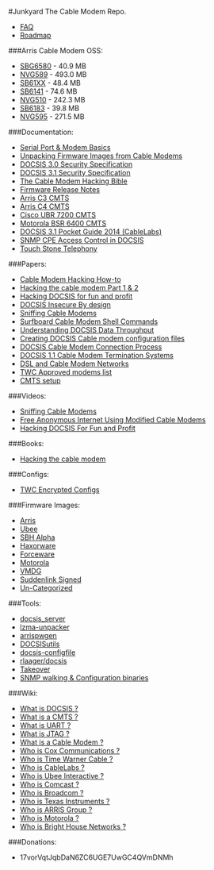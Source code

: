 #Junkyard
The Cable Modem Repo.

- [FAQ](https://github.com/GuerrillaWarfare/Junkyard/wiki/FAQ)
- [Roadmap](https://github.com/GuerrillaWarfare/Junkyard/wiki/Roadmap)

###Arris Cable Modem OSS:
- [SBG6580](http://sourceforge.net/projects/sbg6580.arris/files/latest/download?source=directory) - 40.9 MB
- [NVG589](http://sourceforge.net/projects/nvg589.arris/files/latest/download?source=directory) - 493.0 MB
- [SB61XX](http://sourceforge.net/projects/sb6120.arris/files/latest/download?source=directory) - 48.4 MB
- [SB6141](http://sourceforge.net/projects/sb6141.arris/files/latest/download?source=directory) - 74.6 MB
- [NVG510](http://sourceforge.net/projects/nvg510.arris/files/latest/download?source=directory) - 242.3 MB
- [SB6183](http://sourceforge.net/projects/sb6183.arris/files/latest/download?source=directory) - 39.8 MB
- [NVG595](http://sourceforge.net/projects/nvg595.arris/files/latest/download?source=directory) - 271.5 MB

###Documentation:
- [Serial Port & Modem Basics](http://tldp.org/HOWTO/Modem-HOWTO-4.html)
- [Unpacking Firmware Images from Cable Modems](http://w00tsec.blogspot.com/2013/11/unpacking-firmware-images-from-cable.html)
- [DOCSIS 3.0 Security Specification](http://www.cablelabs.com/wp-content/uploads/specdocs/CM-SP-SECv3.0-I15-130808.pdf)
- [DOCSIS 3.1 Security Specification](http://www.cablelabs.com/wp-content/uploads/specdocs/CM-SP-SECv3.1-I03-150611.pdf)
- [The Cable Modem Hacking Bible](http://netfreak.no-ip.info/netfreak/downloads/Dokumente/sonstiges/modem-hacking.pdf)
- [Firmware Release Notes](https://mega.co.nz/#F!fgV2kLyJ!YwXHI1ZyF59aXFmZ0aXZ4g)
- [Arris C3 CMTS](https://mega.co.nz/#F!i0NlSLya!IP4NQmBbCxOYdAiOCVJC9w)
- [Arris C4 CMTS](https://mega.co.nz/#F!vh0G0CDY!sfm07pEq2SZPczkgZ2NoBQ)
- [Cisco UBR 7200 CMTS](https://mega.co.nz/#F!64slEYYT!uk0cxmMGx64zThHTBsLpIA)
- [Motorola BSR 6400 CMTS](https://mega.co.nz/#F!ugtnwYQT!pwPiIAJ0a66f81uqNIqpoA)
- [DOCSIS 3.1 Pocket Guide 2014 (CableLabs)](https://mega.co.nz/#!zpdVXJqT!fNeIRSp5FrEbh1nHVZyayPc9n-sUIXTd-3BY4TKfQ6s)
- [SNMP CPE Access Control in DOCSIS](https://mega.co.nz/#F!u19DmJAK!TZeAPbS8aLB-QmYvciIeTQ)
- [Touch Stone Telephony](https://mega.co.nz/#F!Ht9XgBzA!ns0u00HDftNv_NuLw7Px0w)

###Papers:
- [Cable Modem Hacking How-to](http://www.kumanov.com/docs/Cable%20Modem%20Hacking%20How-to.pdf)
- [Hacking the cable modem Part 1 & 2](http://docslide.us/documents/hacking-the-cable-modem-97-03.html)
- [Hacking DOCSIS for fun and profit](https://www.defcon.org/images/defcon-18/dc-18-presentations/Blake-bitemytaco/DEFCON-18-Blake-bitemytaco-Hacking-DOCSIS.pdf)
- [DOCSIS Insecure By design](https://www.defcon.org/images/defcon-16/dc16-presentations/defcon-16-self.pdf)
- [Sniffing Cable Modems](https://www.defcon.org/images/defcon-16/dc16-presentations/defcon-16-martin.pdf)
- [Surfboard Cable Modem Shell Commands](http://docslide.us/documents/surfboard-cable-modem-shell-commands.html)
- [Understanding DOCSIS Data Throughput](https://mega.co.nz/#!WwNgkJha!xQOf7o8j1OCE8Jkv5A5HXcyYLZv57bKoshe5Kv9Kzxk)
- [Creating DOCSIS Cable modem configuration files](http://docslide.us/documents/create-config-for-cable-modem.html)
- [DOCSIS Cable Modem Connection Process](http://www.cascaderange.org/presentations/DOCSIS_Cable_Modem_Connection_Process.pdf)
- [DOCSIS 1.1 Cable Modem Termination  Systems](http://www.cascaderange.org/presentations/DOCSIS_1_1_QoS.pdf)
- [DSL and Cable Modem Networks](http://docslide.us/documents/dsl-and-cable-modem-networks.html)
- [TWC Approved modems list](http://www.timewarnercable.com/content/dam/residential/pdfs/enjoy/better-twc/bettertwc_approvedmodems.pdf)
- [CMTS setup](http://docslide.us/documents/cable-modem-terminate-system-setup-devil-huang.html)

###Videos:
- [Sniffing Cable Modems](https://www.youtube.com/watch?v=7a_x10qi4Cs)
- [Free Anonymous Internet Using Modified Cable Modems](https://www.youtube.com/watch?v=Gkv2ZpuFKpU)
- [Hacking DOCSIS For Fun and Profit ](https://www.youtube.com/watch?v=aaaJ86K-ovE)

###Books:
- [Hacking the cable modem](https://repo.zenk-security.com/Magazine%20E-book/EN-Hacking%20The%20Cable%20Modem.pdf)

###Configs:
- [TWC Encrypted Configs](https://mega.co.nz/#F!jx8zQZpL!i01EpMbXvQHGH8alg56ehA)

###Firmware Images:
- [Arris](https://mega.co.nz/#F!iwtRlLTB!itNArjM1Y2NCx1WzUBIiFg)
- [Ubee](https://mega.co.nz/#F!atUSSQiC!WzfVAiMDWNUm6BA9512tdA)
- [SBH Alpha](https://mega.co.nz/#F!79cXEK7Y!U53jdOkdK08QdBDh6yCE8Q)
- [Haxorware](https://mega.co.nz/#F!6ocR3Ywa!vG_iKkYkhUZgWvImx9UK6g)
- [Forceware](https://mega.co.nz/#F!H5l1wLxT!yIwA1jrV6F473e92VizW2w)
- [Motorola](https://mega.co.nz/#F!G1FyVaDL!ZhNUKLdOIbYe-ThiVxjmMg)
- [VMDG](https://mega.co.nz/#F!3skAWZqb!VSIUfF2lo3HUrcy-ipxcSw)
- [Suddenlink Signed](https://mega.co.nz/#F!ylkylTqR!LsMa9XSYG6sqSFmV_cjzlQ)
- [Un-Categorized](https://mega.co.nz/#F!To9BBK5Y!vkKeKXCi6xPELT1NQ2mCxA)

###Tools:
- [docsis_server](https://github.com/bschirrmeister/docsis_server)
- [lzma-unpacker](https://github.com/bmaia/lzma-unpacker)
- [arrispwgen](https://github.com/borfast/arrispwgen.git)
- [DOCSISutils](https://github.com/MrSpock/DOCSISutils)
- [docsis-configfile](https://github.com/jhthorsen/docsis-configfile.git)
- [rlaager/docsis](https://github.com/rlaager/docsis)
- [Takeover](https://github.com/WarGamesLabs/Takeover)
- [SNMP walking & Configuration binaries](https://mega.co.nz/#!ip9VjbDa!6g8LsqFdXSCG3xS0P7514X9AgrqCyV5WhecQIOxs2zo)

###Wiki:
- [What is DOCSIS ?](https://en.wikipedia.org/wiki/DOCSIS)
- [What is a CMTS ?](https://en.wikipedia.org/wiki/Cable_modem_termination_system)
- [What is UART ?](https://en.wikipedia.org/wiki/Universal_asynchronous_receiver/transmitter)
- [What is JTAG ?](https://en.wikipedia.org/wiki/Joint_Test_Action_Group)
- [What is a Cable Modem ?](https://en.wikipedia.org/wiki/Cable_modem)
- [Who is Cox Communications ?](https://en.wikipedia.org/wiki/Cox_Communications)
- [Who is Time Warner Cable ?](https://en.wikipedia.org/wiki/Time_Warner_Cable)
- [Who is CableLabs ?](https://en.wikipedia.org/wiki/CableLabs)
- [Who is Ubee Interactive ?](https://en.wikipedia.org/wiki/Ubee_Interactive)
- [Who is Comcast ?](https://en.wikipedia.org/wiki/Comcast)
- [Who is Broadcom ?](https://en.wikipedia.org/wiki/Broadcom)
- [Who is Texas Instruments ?](https://en.wikipedia.org/wiki/Texas_Instruments)
- [Who is ARRIS Group ?](https://en.wikipedia.org/wiki/Arris_Group)
- [Who is Motorola ?](https://en.wikipedia.org/wiki/Motorola)
- [Who is Bright House Networks ?](https://en.wikipedia.org/wiki/Bright_House_Networks)

###Donations:
- 17vorVqtJqbDaN6ZC6UGE7UwGC4QVmDNMh
